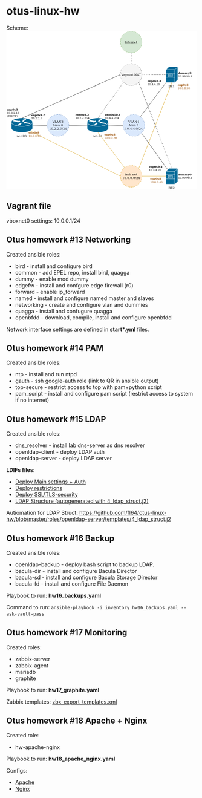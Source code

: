 # otus-linux-hw

Scheme:
![](https://raw.githubusercontent.com/fl64/otus-linux-hw/master/draw.io-scheme.png)

## Vagrant file
vboxnet0 settings:
10.0.0.1/24


## Otus homework #13 Networking

Created ansible roles:
- bird - install and configure bird
- common - add EPEL repo, install bird, quagga
- dummy - enable mod dummy
- edgefw - install and confgure edge firewall (r0)
- forward - enable ip_forward
- named - install and configure named master and slaves 
- networking - create and configure vlan and dummies
- quagga - install and confugure quagga
- openbfdd - download, compile, install and configure openbfdd

Network interface settings are defined in **start\*.yml** files.

## Otus homework #14 PAM

Created ansible roles:
- ntp - install and run ntpd
- gauth - ssh google-auth role (link to QR in ansible output)
- top-secure - restrict access to top with pam+python script
- pam_script - install and configure pam script (restrict access to system if no internet)

## Otus homework #15 LDAP

Created ansible roles:
- dns_resolver - install lab dns-server as dns resolver
- openldap-client - deploy LDAP auth 
- openldap-server - deploy LDAP server

**LDIFs files:**

* [Deploy Main settings + Auth](https://github.com/fl64/otus-linux-hw/tree/master/roles/openldap-server/templates/1_init.j2)
* [Deploy restrictions](https://github.com/fl64/otus-linux-hw/tree/master/roles/openldap-server/templates/2_monitor.j2)
* [Deploy SSL\TLS-security](https://github.com/fl64/otus-linux-hw/tree/master/roles/openldap-server/templates/3_tls.j2)
* [LDAP Structure (autogenerated with 4_ldap_struct.j2)](https://github.com/fl64/otus-linux-hw/tree/master/roles/openldap-server/templates/ldapstruct.ldif.j2)

Autiomation for LDAP Struct: https://github.com/fl64/otus-linux-hw/blob/master/roles/openldap-server/templates/4_ldap_struct.j2


## Otus homework #16 Backup

Created ansible roles:
- openldap-backup - deploy bash script to backup LDAP.
- bacula-dir - install and configure Bacula Director
- bacula-sd - install and configure Bacula Storage Director
- bacula-fd - install and configure File Daemon

Playbook to run: **hw16_backups.yaml**

Command to run: `ansible-playbook -i inventory hw16_backups.yaml --ask-vault-pass`

## Otus homework #17 Monitoring

Created roles: 
- zabbix-server
- zabbix-agent
- mariadb
- graphite

Playbook to run: **hw17_graphite.yaml**

Zabbix templates: [zbx_export_templates.xml](https://raw.githubusercontent.com/fl64/otus-linux-hw/master/zbx_export_templates.xml)

## Otus homework #18 Apache + Nginx

Created role: 
- hw-apache-nginx

Playbook to run: **hw18_apache_nginx.yaml**

Configs: 
* [Apache](https://github.com/fl64/otus-linux-hw/tree/master/roles/hw-apache-nginx/templates/sites_apache.conf.j2)
* [Nginx](https://github.com/fl64/otus-linux-hw/tree/master/roles/hw-apache-nginx/templates/sites_nginx.conf.j2)
